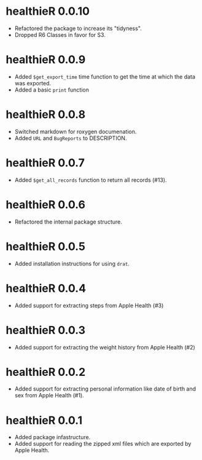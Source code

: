 # healthieR 0.0.10

* Refactored the package to increase its "tidyness".
* Dropped R6 Classes in favor for S3.



# healthieR 0.0.9

* Added `$get_export_time` time function to get the time at which the data
  was exported.
* Added a basic `print` function



# healthieR 0.0.8

* Switched markdown for roxygen documenation.
* Added `URL` and `BugReports` to DESCRIPTION.



# healthieR 0.0.7

* Added `$get_all_records` function to return all records (#13). 



# healthieR 0.0.6

* Refactored the internal package structure.



# healthieR 0.0.5

* Added installation instructions for using `drat`.



# healthieR 0.0.4

* Added support for extracting steps from Apple Health (#3)



# healthieR 0.0.3

* Added support for extracting the weight history from Apple Health (#2)



# healthieR 0.0.2

* Added support for extracting personal information like date of birth and
  sex from Apple Health (#1).
  
  

# healthieR 0.0.1

* Added package infastructure.
* Added support for reading the zipped xml files which are exported by
  Apple Health.
